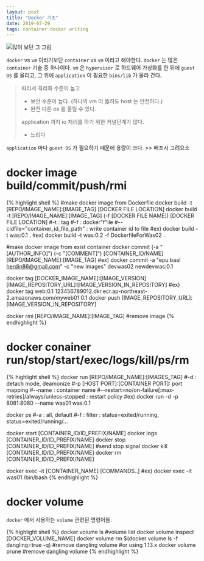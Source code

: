 ```yaml
---
layout: post
title: "Docker 기초"
date: 2019-07-29
tags: container docker writing
---
```

![많이 보던 그 그림](/asset/images/posts/2019-07-29-docker.jpg)

`docker` vs `vm` 이라기보단 `container` vs `vm` 이라고 해야한다.
`docker` 는 많은 `container` 기술 중 하나이다.
`vm` 은 `hypervisor` 로 하드웨어 가상화를 한 뒤에 `guest OS` 를 올리고, 그 위에 `application` 이 필요한 `bins/lib` 가 올라 간다.

> 따라서 격리화 수준이 높고
>  - 보안 수준이 높다. (하나의 vm 이 뚫려도 host 는 안전하다.)
>  - 완전 다른 os 를 올릴 수 있다.
>
> application 까지 io 처리를 하기 위한 커널단계가 많다.
>   - 느리다

`application` 마다 `guest OS` 가 필요하기 때문에 용량이 크다. >> 배포시 고려요소

# docker image build/commit/push/rmi

{% highlight shell %}
#make docker image from Dockerfile
docker build -t [REPO/IMAGE_NAME]:[IMAGE_TAG] [DOCKER FILE LOCATION]
docker build -t [REPO/IMAGE_NAME]:[IMAGE_TAG] (-f [DOCKER FILE NAME]) [DOCKER FILE LOCATION]
#-t : tag
#-f : docker"f"ile
#--cidfile="container_id_file_path" : write container id to file
#ex) docker build -t was:0.1 .
#ex) docker build -t was:0.2 -f DockerfileForWas02 .

#make docker image from exist container
docker commit (-a "[AUTHOR_INFO]") (-c "[COMMENT]") [CONTAINER_ID/NAME] [REPO/IMAGE_NAME]:[IMAGE_TAG]
#ex) docker commit -a "epu baal <herdin86@gmail.com>" -c "new images" devwas02 newdevwas:0.1

docker tag [DOCKER_IMAGE_NAME]:[IMAGE_VERSION] [IMAGE_REPOSITORY_URL]:[IMAGE_VERSION_IN_REPOSITORY]
#ex) docker tag web:0.1 123456789012.dkr.ecr.ap-northeast-2.amazonaws.com/myweb01:0.1
docker push [IMAGE_REPOSITORY_URL]:[IMAGE_VERSION_IN_REPOSITORY]

docker rmi [REPO/IMAGE_NAME]:[IMAGE_TAG] #remove image
{% endhighlight %}

# docker conainer run/stop/start/exec/logs/kill/ps/rm

{% highlight shell %}
docker run [REPO/IMAGE_NAME]:[IMAGES_TAG]
#-d : detach mode, deamonize
#-p [HOST PORT]:[CONTAINER PORT]: port mapping
#--name : container name
#--restart=no/on-failure[:max-retries]/always/unless-stopped : restart policy
#ex) docker run -d -p 8081:8080 --name was01 was:0.1

docker ps
#-a : all, default
#-f : filter : status=exited/running, status=exited/running/...

docker start [CONTAINER_ID/ID_PREFIX/NAME]
docker logs [CONTAINER_ID/ID_PREFIX/NAME]
docker stop [CONTAINER_ID/ID_PREFIX/NAME] #send stop signal
docker kill [CONTAINER_ID/ID_PREFIX/NAME]
docker rm [CONTAINER_ID/ID_PREFIX/NAME]

docker exec -it [CONTAINER_NAME] [COMMANDS..]
#ex) docker exec -it was01 /bin/bash
{% endhighlight %}

# docker volume
`docker` 에서 사용하는 `volume` 관련된 명령어들.

{% highlight shell %}
docker volume ls #volume list
docker volume inspect [DOCKER_VOLUME_NAME]
docker volume rm $(docker volume ls -f dangling=true -q) #remove dangling volume
#or using 1.13.x
docker volume prune #remove dangling volume
{% endhighlight %}
